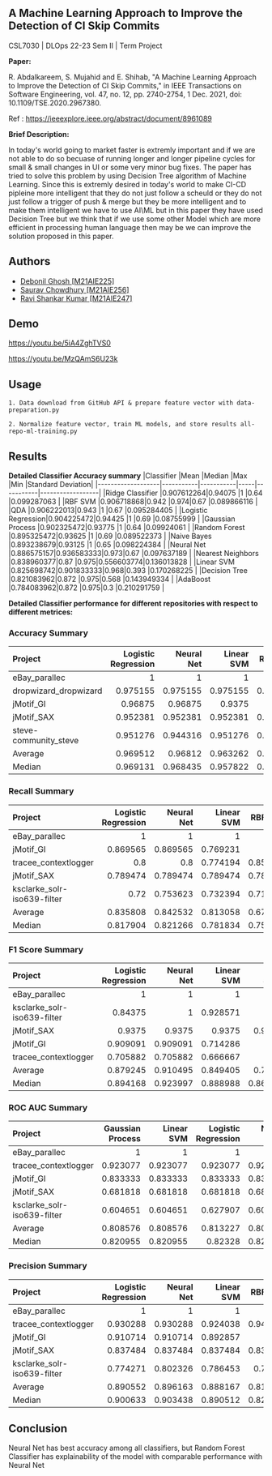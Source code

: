 
## A Machine Learning Approach to Improve the Detection of CI Skip Commits

CSL7030 | DLOps 22-23 Sem II | Term Project

**Paper:** 

R. Abdalkareem, S. Mujahid and E. Shihab, "A Machine Learning Approach to Improve the Detection of CI Skip Commits," in IEEE Transactions on Software Engineering, vol. 47, no. 12, pp. 2740-2754, 1 Dec. 2021, doi: 10.1109/TSE.2020.2967380.

Ref : https://ieeexplore.ieee.org/abstract/document/8961089

**Brief Description:**

In today's world going to market faster is extremly important and if we are not able to do so becuase of running longer and longer pipeline cycles for small & small changes in UI or some very minor bug fixes. The paper has tried to solve this problem by using Decision Tree algorithm of Machine Learning. Since this is extremly desired in today's world to make CI-CD pipleine more intelligent that they do not just follow a scheuld or they do not just follow a trigger of push & merge but they be more intelligent and to make them intelligent we have to use AI\ML but in this paper they have used Decision Tree but we think that if we use some other Model which are more efficient in processing human language then may be we can improve the solution proposed in this paper.



## Authors
- [Debonil Ghosh	[M21AIE225] ](https://www.github.com/debonil)
- [Saurav Chowdhury	[M21AIE256] ](https://www.github.com/debonil)
- [Ravi Shankar Kumar [M21AIE247]](https://www.github.com/debonil)



## Demo

https://youtu.be/5iA4ZghTVS0

https://youtu.be/MzQAmS6U23k


## Usage

    1. Data download from GitHub API & prepare feature vector with data-preparation.py

    2. Normalize feature vector, train ML models, and store results all-repo-ml-training.py



## Results

**Detailed Classifier Accuracy summary**
|Classifier         |Mean       |Median     |Max  |Min        |Standard Deviation|
|-------------------|-----------|-----------|-----|-----------|------------------|
|Ridge Classifier   |0.907612264|0.94075    |1    |0.64       |0.099287063       |
|RBF SVM            |0.906718868|0.942      |0.974|0.67       |0.089866116       |
|QDA                |0.906222013|0.943      |1    |0.67       |0.095284405       |
|Logistic Regression|0.904225472|0.94425    |1    |0.69       |0.08755999        |
|Gaussian Process   |0.902325472|0.93775    |1    |0.64       |0.09924061        |
|Random Forest      |0.895325472|0.93625    |1    |0.69       |0.089522373       |
|Naive Bayes        |0.893238679|0.93125    |1    |0.65       |0.098224384       |
|Neural Net         |0.886575157|0.936583333|0.973|0.67       |0.097637189       |
|Nearest Neighbors  |0.838960377|0.87       |0.975|0.556603774|0.136013828       |
|Linear SVM         |0.825698742|0.901833333|0.968|0.393      |0.170268225       |
|Decision Tree      |0.821083962|0.872      |0.975|0.568      |0.143949334       |
|AdaBoost           |0.784083962|0.872      |0.975|0.3        |0.210291759       |

**Detailed Classifier performance for different repositories with respect to different metrices:**

### Accuracy Summary

| Project               |   Logistic Regression |   Neural Net |   Linear SVM |   RBF SVM |   Random Forest |   Ridge Classifier |   Gaussian Process |   Nearest Neighbors |   AdaBoost |   Decision Tree |   Naive Bayes |      QDA |
|:----------------------|----------------------:|-------------:|-------------:|----------:|----------------:|-------------------:|-------------------:|--------------------:|-----------:|----------------:|--------------:|---------:|
| eBay_parallec         |              1        |     1        |     1        |  1        |        1        |           1        |           0.972973 |            0.972973 |   0.945946 |        0.945946 |      0.567568 | 0.567568 |
| dropwizard_dropwizard |              0.975155 |     0.975155 |     0.975155 |  0.975155 |        0.97205  |           0.975155 |           0.974379 |            0.972826 |   0.975155 |        0.968168 |      0.975155 | 0.975155 |
| jMotif_GI             |              0.96875  |     0.96875  |     0.9375   |  0.875    |        0.875    |           0.864583 |           0.96875  |            0.875    |   0.864583 |        0.791667 |      0.875    | 0.875    |
| jMotif_SAX            |              0.952381 |     0.952381 |     0.952381 |  0.952381 |        0.958333 |           0.952381 |           0.958333 |            0.958333 |   0.869048 |        0.958333 |      0.869048 | 0.869048 |
| steve-community_steve |              0.951276 |     0.944316 |     0.951276 |  0.951276 |        0.944316 |           0.951276 |           0.948956 |            0.944316 |   0.951276 |        0.911833 |      0.951276 | 0.951276 |
| Average               |              0.969512 |     0.96812  |     0.963262 |  0.950762 |        0.94994  |           0.948679 |           0.964678 |            0.94469  |   0.921202 |        0.915189 |      0.847609 | 0.847609 |
| Median                |              0.969131 |     0.968435 |     0.957822 |  0.951829 |        0.954137 |           0.951829 |           0.966714 |            0.951511 |   0.933574 |        0.930568 |      0.872024 | 0.872024 || 

### Recall Summary

Project                     |   Logistic Regression |   Neural Net |   Linear SVM |   RBF SVM |   Random Forest |   Ridge Classifier |   Gaussian Process |   Nearest Neighbors |   AdaBoost |   Decision Tree |   Naive Bayes |   QDA |
|:----------------------------|----------------------:|-------------:|-------------:|----------:|----------------:|-------------------:|-------------------:|--------------------:|-----------:|----------------:|--------------:|------:|
| eBay_parallec               |              1        |     1        |     1        |  1        |        1        |           1        |           0.969697 |            0.969697 |  0.941176  |        0.933333 |             0 |     0 |
| jMotif_GI                   |              0.869565 |     0.869565 |     0.769231 |  0        |        0        |           0        |           0.869565 |            0        |  0         |        0        |             0 |     0 |
| tracee_contextlogger        |              0.8      |     0.8      |     0.774194 |  0.857143 |        0.8      |           0.774194 |           0.8      |            0.857143 |  0.142857  |        0.774194 |             0 |     0 |
| jMotif_SAX                  |              0.789474 |     0.789474 |     0.789474 |  0.789474 |        0.810811 |           0.789474 |           0.810811 |            0.810811 |  0         |        0.810811 |             0 |     0 |
| ksclarke_solr-iso639-filter |              0.72     |     0.753623 |     0.732394 |  0.716418 |        0.724638 |           0.72     |           0.742857 |            0.684211 |  0         |        0.705882 |             0 |     0 |
| Average                     |              0.835808 |     0.842532 |     0.813058 |  0.672607 |        0.66709  |           0.656733 |           0.838586 |            0.664372 |  0.216807  |        0.644844 |             0 |     0 |
| Median                      |              0.817904 |     0.821266 |     0.781834 |  0.752946 |        0.762319 |           0.747097 |           0.824698 |            0.747511 |  0.0714286 |        0.740038 |             0 |     0 || 

### F1 Score Summary

Project                     |   Logistic Regression |   Neural Net |   Linear SVM |   RBF SVM |   Random Forest |   Decision Tree |   Ridge Classifier |   Gaussian Process |   Nearest Neighbors |   AdaBoost |   Naive Bayes |   QDA |
|:----------------------------|----------------------:|-------------:|-------------:|----------:|----------------:|----------------:|-------------------:|-------------------:|--------------------:|-----------:|--------------:|------:|
| eBay_parallec               |              1        |     1        |     1        |   1       |        1        |        1        |           1        |           0.941176 |            0.941176 |   0.888889 |             0 |     0 |
| ksclarke_solr-iso639-filter |              0.84375  |     1        |     0.928571 |   1       |        0.961538 |        0.96     |           0.84375  |           0.962963 |            0.787879 |   0        |             0 |     0 |
| jMotif_SAX                  |              0.9375   |     0.9375   |     0.9375   |   0.9375  |        1        |        1        |           0.9375   |           1        |            1        |   0        |             0 |     0 |
| jMotif_GI                   |              0.909091 |     0.909091 |     0.714286 |   0       |        0        |        0        |           0        |           0.909091 |            0        |   0        |             0 |     0 |
| tracee_contextlogger        |              0.705882 |     0.705882 |     0.666667 |   0.8     |        0.705882 |        0.666667 |           0.666667 |           0.705882 |            0.8      |   1        |             0 |     0 |
| Average                     |              0.879245 |     0.910495 |     0.849405 |   0.7475  |        0.733484 |        0.725333 |           0.689583 |           0.903823 |            0.705811 |   0.377778 |             0 |     0 |
| Median                      |              0.894168 |     0.923997 |     0.888988 |   0.86875 |        0.847511 |        0.842667 |           0.766667 |           0.925134 |            0.793939 |   0.188889 |             0 |     0 || 

### ROC AUC Summary

Project                     |   Gaussian Process |   Linear SVM |   Logistic Regression |   Neural Net |   Nearest Neighbors |   RBF SVM |   Random Forest |   Ridge Classifier |   AdaBoost |   Decision Tree |   Naive Bayes |   QDA |
|:----------------------------|-------------------:|-------------:|----------------------:|-------------:|--------------------:|----------:|----------------:|-------------------:|-----------:|----------------:|--------------:|------:|
| eBay_parallec               |           1        |     1        |              1        |     1        |            1        |  1        |        1        |           1        |  1         |        0.875    |             0 |     0 |
| tracee_contextlogger        |           0.923077 |     0.923077 |              0.923077 |     0.923077 |            0.923077 |  0.923077 |        0.923077 |           0.923077 |  0.0769231 |        0.923077 |             0 |     0 |
| jMotif_GI                   |           0.833333 |     0.833333 |              0.833333 |     0.833333 |            0        |  0        |        0        |           0        |  0         |        0        |             0 |     0 |
| jMotif_SAX                  |           0.681818 |     0.681818 |              0.681818 |     0.681818 |            0.681818 |  0.681818 |        0.681818 |           0.681818 |  0         |        0.681818 |             0 |     0 |
| ksclarke_solr-iso639-filter |           0.604651 |     0.604651 |              0.627907 |     0.604651 |            0.604651 |  0.55814  |        0.581395 |           0.627907 |  0         |        0.55814  |             0 |     0 |
| Average                     |           0.808576 |     0.808576 |              0.813227 |     0.808576 |            0.641909 |  0.632607 |        0.637258 |           0.64656  |  0.215385  |        0.607607 |             0 |     0 |
| Median                      |           0.820955 |     0.820955 |              0.82328  |     0.820955 |            0.661864 |  0.657213 |        0.659538 |           0.664189 |  0.0384615 |        0.644713 |             0 |     0 || 

### Precision Summary

Project                     |   Logistic Regression |   Neural Net |   Linear SVM |   RBF SVM |   Random Forest |   Ridge Classifier |   Gaussian Process |   Nearest Neighbors |   AdaBoost |   Decision Tree |   Naive Bayes |   QDA |
|:----------------------------|----------------------:|-------------:|-------------:|----------:|----------------:|-------------------:|-------------------:|--------------------:|-----------:|----------------:|--------------:|------:|
| eBay_parallec               |              1        |     1        |     1        |  1        |        1        |           1        |           0.97619  |            0.97619  |   0.952381 |        0.9375   |           0.5 |   0.5 |
| tracee_contextlogger        |              0.930288 |     0.930288 |     0.924038 |  0.942788 |        0.930288 |           0.924038 |           0.930288 |            0.942788 |   0.538462 |        0.924038 |           0.5 |   0.5 |
| jMotif_GI                   |              0.910714 |     0.910714 |     0.892857 |  0.5      |        0.5      |           0.494048 |           0.910714 |            0.5      |   0.494048 |        0.452381 |           0.5 |   0.5 |
| jMotif_SAX                  |              0.837484 |     0.837484 |     0.837484 |  0.837484 |        0.840909 |           0.837484 |           0.840909 |            0.840909 |   0.5      |        0.840909 |           0.5 |   0.5 |
| ksclarke_solr-iso639-filter |              0.774271 |     0.802326 |     0.786453 |  0.77907  |        0.782761 |           0.774271 |           0.794389 |            0.74677  |   0.468254 |        0.771133 |           0.5 |   0.5 |
| Average                     |              0.890552 |     0.896163 |     0.888167 |  0.811869 |        0.810792 |           0.805968 |           0.890498 |            0.801332 |   0.590629 |        0.785192 |           0.5 |   0.5 |
| Median                      |              0.900633 |     0.903438 |     0.890512 |  0.824676 |        0.82585  |           0.821726 |           0.900606 |            0.82112  |   0.519231 |        0.813051 |           0.5 |   0.5 |



## Conclusion

Neural Net has best accuracy among all classifiers, but Random Forest Classifier has explainability of the model with comparable performance with Neural Net